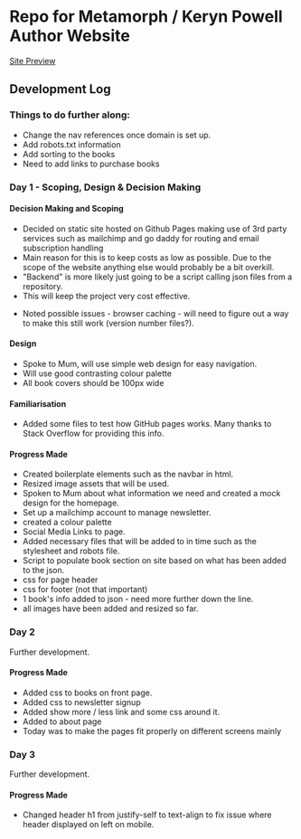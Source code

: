 # Repo for Metamorph / Keryn Powell Author Website

[Site Preview](https://html-preview.github.io/?url=https://github.com/imclarenpow/kp-author-site/blob/main/index.html)

## Development Log

### Things to do further along:

- Change the nav references once domain is set up.
- Add robots.txt information
- Add sorting to the books
- Need to add links to purchase books

### Day 1 - Scoping, Design & Decision Making

#### Decision Making and Scoping

- Decided on static site hosted on Github Pages making use of 3rd party services such as mailchimp and go daddy for routing and email subscription handling
- Main reason for this is to keep costs as low as possible. Due to the scope of the website anything else would probably be a bit overkill.
- "Backend" is more likely just going to be a script calling json files from a repository.
- This will keep the project very cost effective.

* Noted possible issues - browser caching - will need to figure out a way to make this still work (version number files?).

#### Design

- Spoke to Mum, will use simple web design for easy navigation.
- Will use good contrasting colour palette
- All book covers should be 100px wide

#### Familiarisation

- Added some files to test how GitHub pages works. Many thanks to Stack Overflow for providing this info.

#### Progress Made

- Created boilerplate elements such as the navbar in html.
- Resized image assets that will be used.
- Spoken to Mum about what information we need and created a mock design for the homepage.
- Set up a mailchimp account to manage newsletter.
- created a colour palette
- Social Media Links to page.
- Added necessary files that will be added to in time such as the stylesheet and robots file.
- Script to populate book section on site based on what has been added to the json.
- css for page header
- css for footer (not that important)
- 1 book's info added to json - need more further down the line.
- all images have been added and resized so far.

### Day 2

Further development.

#### Progress Made

- Added css to books on front page.
- Added css to newsletter signup
- Added show more / less link and some css around it.
- Added to about page
- Today was to make the pages fit properly on different screens mainly

### Day 3

Further development.

#### Progress Made

- Changed header h1 from justify-self to text-align to fix issue where header displayed on left on mobile.
